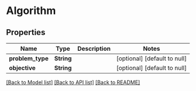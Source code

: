 # Algorithm

## Properties
Name | Type | Description | Notes
------------ | ------------- | ------------- | -------------
**problem_type** | **String** |  | [optional] [default to null]
**objective** | **String** |  | [optional] [default to null]

[[Back to Model list]](../README.md#documentation-for-models) [[Back to API list]](../README.md#documentation-for-api-endpoints) [[Back to README]](../README.md)


